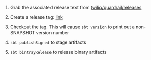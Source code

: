1. Grab the associated release text from [twilio/guardrail/releases](https://github.com/twilio/guardrail/releases)

2. Create a release tag: [link](https://github.com/twilio/sbt-guardrail/releases)

3. Checkout the tag. This will cause `sbt version` to print out a non-SNAPSHOT version number

4. `sbt publishSigned` to stage artifacts

5. `sbt bintrayRelease` to release binary artifacts
